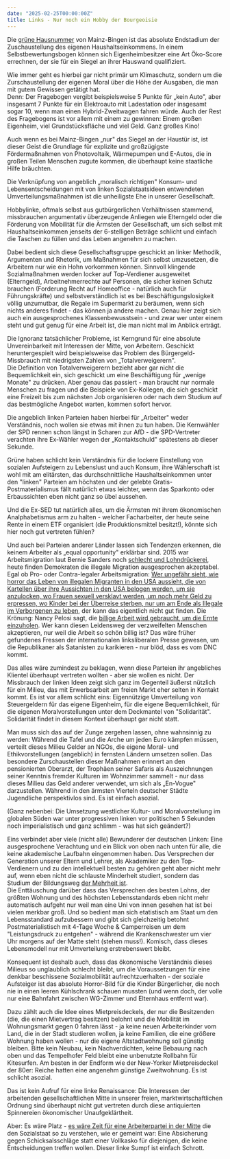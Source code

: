 ```yaml
---
date: "2025-02-25T00:00:00Z"
title: Links - Nur noch ein Hobby der Bourgeoisie
---
```




Die [grüne Hausnummer](https://www.mainz-bingen.de/default-wAssets/docs/Bauen-Energie-Umwelt/Umwelt-und-Energieberatungszentrum/Klimaschutz/Umweltbildung/Gruene-Hausnummer-PLUS/UEBZ_GrueneHausnummerPLUS_Bewerbungsbogen.pdf) von Mainz-Bingen ist das absolute Endstadium der Zuschaustellung des eigenen Haushaltseinkommens. In einem Selbstbewertungsbogen können sich Eigenheimbesitzer eine Art Öko-Score errechnen, der sie für ein Siegel an ihrer Hauswand qualifiziert.

Wie immer geht es hierbei gar nicht primär um Klimaschutz, sondern um die Zurschaustellung der eigenen Moral über die Höhe der Ausgaben, die man mit gutem Gewissen getätigt hat.\
Denn: Der Fragebogen vergibt beispielsweise 5 Punkte für „kein Auto", aber insgesamt 7 Punkte für ein Elektroauto mit Ladestation oder insgesamt sogar 10, wenn man einen Hybrid-Zweitwagen fahren würde. Auch der Rest des Fragebogens ist vor allem mit einem zu gewinnen: Einem großen Eigenheim, viel Grundstücksfläche und viel Geld. Ganz großes Kino!

Auch wenn es bei Mainz-Bingen „nur" das Siegel an der Haustür ist, ist dieser Geist die Grundlage für explizite und großzügigste Fördermaßnahmen von Photovoltaik, Wärmepumpen und E-Autos, die in großen Teilen Menschen zugute kommen, die überhaupt keine staatliche Hilfe bräuchten.

Die Verknüpfung von angeblich „moralisch richtigen" Konsum- und Lebensentscheidungen mit von linken Sozialstaatsideen entwendeten Umverteilungsmaßnahmen ist die unheiligste Ehe in unserer Gesellschaft.

Hobbylinke, oftmals selbst aus gutbürgerlichen Verhältnissen stammend, missbrauchen argumentativ überzeugende Anliegen wie Elterngeld oder die Förderung von Mobilität für die Ärmsten der Gesellschaft, um sich selbst mit Haushaltseinkommen jenseits der 6-stelligen Beträge schlicht und einfach die Taschen zu füllen und das Leben angenehm zu machen. 

Dabei bedient sich diese Gesellschaftsgruppe geschickt an linker Methodik, Argumenten und Rhetorik, um Maßnahmen für sich selbst umzusetzen, die Arbeitern nur wie ein Hohn vorkommen können.
Sinnvoll klingende Sozialmaßnahmen werden locker auf Top-Verdiener ausgeweitet (Elterngeld), Arbeitnehmerrechte auf Personen, die sicher keinen Schutz brauchen (Forderung Recht auf Homeoffice - natürlich auch für Führungskräfte) und selbstverständlich ist es bei Beschäftigungslosigkeit völlig unzumutbar, die Regale im Supermarkt zu beräumen, wenn sich nichts anderes findet - das können ja andere machen. Genau hier zeigt sich auch ein ausgesprochenes Klassenbewusstsein - und zwar wer unter einem steht und gut genug für eine Arbeit ist, die man nicht mal im Anblick erträgt.

Die Ignoranz tatsächlicher Probleme, ist Kerngrund für eine absolute Unvereinbarkeit mit Interessen der Mitte, von Arbeitern. Geschickt heruntergespielt wird beispielsweise das Problem des Bürgergeld-Missbrauch mit niedrigsten Zahlen von „Totalverweigerern".\
Die Definition von Totalverweigerern bezieht aber gar nicht die Bequemlichkeit ein, sich geschickt um eine Beschäftigung für „wenige Monate" zu drücken. Aber genau das passiert - man braucht nur normale Menschen zu fragen und die Beispiele von Ex-Kollegen, die sich geschickt eine Freizeit bis zum nächsten Job organisieren oder nach dem Studium auf das bestmögliche Angebot warten, kommen sofort hervor.

Die angeblich linken Parteien haben hierbei für „Arbeiter" weder Verständnis, noch wollen sie etwas mit ihnen zu tun haben. 
Die Kernwähler der SPD rennen schon längst in Scharen zur AfD - die SPD-Vertreter verachten ihre Ex-Wähler wegen der „Kontaktschuld" spätestens ab dieser Sekunde. 

Grüne haben schlicht kein Verständnis für die lockere Einstellung von sozialen Aufsteigern zu Lebenslust und auch Konsum, ihre Wählerschaft ist wohl mit am elitärsten, das durchschnittliche Haushaltseinkommen unter den "linken" Parteien am höchsten und der gelebte Gratis-Postmaterialismus fällt natürlich etwas leichter, wenn das Sparkonto oder Erbaussichten eben nicht ganz so übel aussehen. 

Und die Ex-SED tut natürlich alles, um die Ärmsten mit ihrem ökonomischen Analphabetismus arm zu halten - welcher Facharbeiter, der heute seine Rente in einem ETF organisiert (die Produktionsmittel besitzt!), könnte sich hier noch gut vertreten fühlen?

Und auch bei Parteien anderer Länder lassen sich Tendenzen erkennen, die keinem Arbeiter als „equal opportunity" erklärbar sind. 2015 war Arbeitsmigration laut Bernie Sanders noch [schlecht und Lohndrückerei](https://www.vox.com/2015/7/29/9048401/bernie-sanders-open-borders), heute finden Demokraten die illegale Migration ausgesprochen akzeptabel. Egal ob Pro- oder Contra-legaler Arbeitsmigration: [Wer ungefähr sieht, wie horror das Leben von illegalen Migranten in den USA aussieht, die von Kartellen über ihre Aussichten in den USA belogen werden, um sie anzulocken, wo Frauen sexuell versklavt werden, um noch mehr Geld zu erpressen, wo Kinder bei der Überreise sterben, nur um am Ende als Illegale im Verborgenen zu leben]( 
https://www.zdf.de/gesellschaft/markus-lanz/markus-lanz---amerika-ungeschminkt-vom-1-oktober-2024-100.html#:~:text=Auf%20einer%20Reise%20ins%20mexikanisch,ein%20neues%20Leben%20zu%20beginnen), der kann das eigentlich nicht gut finden.
Die Krönung: Nancy Pelosi sagt, die [billige Arbeit wird gebraucht, um die Ernte einzuholen](https://nypost.com/2022/09/30/nancy-pelosi-says-florida-needs-migrants-to-pick-crops/). Wer kann diesen Leidensweg der verzweifelten Menschen akzeptieren, nur weil die Arbeit so schön billig ist? Das wäre früher gefundenes Fressen der internationalen linksliberalen Presse gewesen, um die Republikaner als Satanisten zu karikieren - nur blöd, dass es vom DNC kommt. 

Das alles wäre zumindest zu beklagen, wenn diese Parteien ihr angebliches Klientel überhaupt vertreten wollten - aber sie wollen es nicht. Der Missbrauch der linken Ideen zeigt sich ganz im Gegenteil äußerst nützlich für ein Milieu, das mit Erwerbsarbeit am freien Markt eher selten in Kontakt kommt. Es ist vor allem schlicht eins: Eigennützige Umverteilung von Steuergeldern für das eigene Eigenheim, für die eigene Bequemlichkeit, für die eigenen Moralvorstellungen unter dem Deckmantel von "Solidarität". Solidarität findet in diesem Kontext überhaupt gar nicht statt.

Man muss sich das auf der Zunge zergehen lassen, ohne wahnsinnig zu werden: Während die Tafel und die Arche um jeden Euro kämpfen müssen, verteilt dieses Milieu Gelder an NGOs, die eigene Moral- und Ethikvorstellungen (angeblich) in fernsten Ländern umsetzen sollen. Das besondere Zurschaustellen dieser Maßnahmen erinnert an den pensionierten Oberarzt, der Trophäen seiner Safaris als Auszeichnungen seiner Kenntnis fremder Kulturen im Wohnzimmer sammelt - nur dass dieses Milieu das Geld anderer verwendet, um sich als „En-Vogue" darzustellen. Während in den ärmsten Vierteln deutscher Städte Jugendliche perspektivlos sind. Es ist einfach asozial.

(Ganz nebenbei: Die Umsetzung westlicher Kultur- und Moralvorstellung im globalen Süden war unter progressiven linken vor politischen 5 Sekunden noch imperialistisch und ganz schlimm - was hat sich geändert?)

Eins verbindet aber viele (nicht alle) Bewunderer der deutschen Linken: Eine ausgesprochene Verachtung und ein Blick von oben nach unten für alle, die keine akademische Laufbahn eingenommen haben. Das Versprechen der Generation unserer Eltern und Lehrer, als Akademiker zu den Top-Verdienern und zu den intellektuell besten zu gehören geht aber nicht mehr auf, wenn eben nicht die schlauste Minderheit studiert, sondern das Studium der Bildungsweg [der Mehrheit ist](https://www.destatis.de/DE/Presse/Pressemitteilungen/2023/06/PD23_N036_12.html).\
Die Enttäuschung darüber dass das Versprechen des besten Lohns, der größten Wohnung und des höchsten Lebensstandards eben nicht mehr automatisch aufgeht nur weil man eine Uni von innen gesehen hat ist bei vielen merkbar groß. Und so bedient man sich etatistisch am Staat um den Lebensstandard aufzubessern und gibt sich gleichzeitig betohnt Postmaterialistisch mit 4-Tage Woche & Camperreisen um dem "Leistungsdruck zu entgehen" - während die Krankenschwester um vier Uhr morgens auf der Matte steht (stehen muss!). Komisch, dass dieses Lebensmodell nur mit Umverteilung erstrebenswert bleibt.

Konsequent ist deshalb auch, dass das ökonomische Verständnis dieses Milieus so unglaublich schlecht bleibt, um die Voraussetzungen für eine denkbar beschissene Sozialmobilität aufrechtzuerhalten - der soziale Aufsteiger ist das absolute Horror-Bild für die Kinder Bürgerlicher, die noch nie in einen leeren Kühlschrank schauen mussten (und wenn doch, der volle nur eine Bahnfahrt zwischen WG-Zimmer und Elternhaus entfernt war). 

Dazu zählt auch die Idee eines Mietpreisdeckels, der nur die Besitzenden (die, die einen Mietvertrag besitzen) belohnt und die Mobilität im Wohnungsmarkt gegen 0 fahren lässt - ja keine neuen Arbeiterkinder vom Land, die in der Stadt studieren wollen, ja keine Familien, die eine größere Wohnung haben wollen - nur die eigene Altstadtwohnung soll günstig bleiben. Bitte kein Neubau, kein Nachverdichten, keine Bebauung nach oben und das Tempelhofer Feld bleibt eine unbenutzte Rollbahn für Kitesurfen. Am besten in der Endform wie der New-Yorker Mietpreisdeckel der 80er: Reiche hatten eine angenehm günstige Zweitwohnung. Es ist schlicht asozial.

Das ist kein Aufruf für eine linke Renaissance: Die Interessen der arbeitenden gesellschaftlichen Mitte in unserer freien, marktwirtschaftlichen Ordnung sind überhaupt nicht gut vertreten durch diese antiquierten Spinnereien ökonomischer Unaufgeklärtheit.

Aber: Es wäre Platz - [es wäre Zeit für eine Arbeiterpartei in der Mitte](https://www.tagesschau.de/wahl/archiv/2025-02-23-BT-DE/charts/umfrage-afd/chart_1851569.shtml) die den Sozialstaat so zu verstehen, wie er gemeint war: Eine Absicherung gegen Schicksalsschläge statt einer Vollkasko für diejenigen, die keine Entscheidungen treffen wollen. Dieser linke Sumpf ist einfach Schrott.